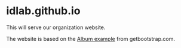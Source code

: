 # idlab.github.io
This will serve our organization website.

The website is based on the [Album example](https://getbootstrap.com/docs/4.4/examples/album/) from getbootstrap.com.